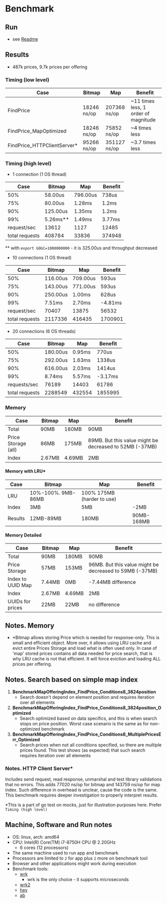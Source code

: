 # Benchmark

## Run
* see [Readme](../README.md)

## Results
* 487k prices, 9.7k prices per offering

### Timing (low level)
|Case|Bitmap|Map|Benefit|
|---|---|---|---|
|FindPrice|18246 ns/op|207368 ns/op|~11 times less, 1 order of magnitude|
|FindPrice_MapOptimized|18246 ns/op|75852 ns/op|~4 times less|
|FindPrice_HTTPClientServer*|95266 ns/op|351127 ns/op|~3.7 times less|

### Timing (high level)
* 1 connection (1 OS thread)

|Case|Bitmap|Map|Benefit|
|---|---|---|---|
|50%|58.00us|796.00us|738us|
|75%|80.00us|1.28ms|1.2ms|
|90%|125.00us|1.35ms|1.2ms|
|99%|5.26ms**|1.49ms|3.77ms|
|request/sec|13612|1127|12485|
|total requests|408784|33836|374948|

** with `export GOGC=1000000000` - it is 325.00us and throughput decreased

* 10 connections (1 OS thread)

|Case|Bitmap|Map|Benefit|
|---|---|---|---|
|50%|116.00us|709.00us|593us|
|75%|143.00us|771.00us|593us|
|90%|250.00us|1.00ms|628us|
|99%|7.51ms|2.70ms|-4.81ms|
|request/sec|70407|13875|56532|
|total requests|2117336|416435|1700901|

* 20 connections (6 OS threads)

|Case|Bitmap|Map|Benefit|
|---|---|---|---|
|50%|180.00us|0.95ms|770us|
|75%|292.00us|1.63ms|1338us|
|90%|616.00us|2.03ms|1414us|
|99%|8.74ms|5.57ms|-3.17ms|
|requests/sec|76189|14403|61786|
|total requests|2288549|432554|1855995|

### Memory
|Case|Bitmap|Map|Benefit|
|---|---|---|---|
|Total|90MB|180MB|90MB|
|Price Storage (all)|86MB|175MB|89MB. But this value might be decreased to 52MB (-37MB)|
|Index|2.67MB|4.69MB|2MB|

#### Memory with LRU*
|Case|Bitmap|Map|Benefit|
|---|---|---|---|
|LRU|10%-100%. 9MB-86MB| 100% 175MB (harder to use)|
|Index|3MB|5MB|-2MB|
|Results|12MB-89MB|180MB|90MB-168MB|

#### Memory Detailed
|Case|Bitmap|Map|Benefit|
|---|---|---|---|
|Total|90MB|180MB|90MB|
|Price Storage|57MB|153MB|96MB. But this value might be decreased to 59MB (-37MB)|
|Index to UUID Map|7.44MB|0MB|-7.44MB difference|
|Index|2.67MB|4.69MB|2MB|
|UUIDs for prices|22MB|22MB|no difference|

## Notes. Memory
* *Bitmap allows storing Price which is needed for response-only. This is small and efficient object.
More over, it allows using LRU cache and evict entire Prices Storage and load what is often used only.
In case of 'map' stored prices contains all data needed for price search, that is why LRU cache is not that efficient. 
It will force eviction and loading ALL prices per offering.

## Notes. Search based on simple map index
1. **BenchmarkMapOfferingIndex_FindPrice_Conditions8_3824position**
   * Search doesn't depend on element position and requires iteration over all elements
1. **BenchmarkMapOfferingIndex_FindPrice_Conditions8_3824position_Optimized**
   * Search optimized based on data specifics, and this is when search stops on price position.
      Worst case scenario is the same as for non-optimized benchmark
1. **BenchmarkMapOfferingIndex_FindPrice_Conditions8_MultiplePricesErr_Optimized**
   * Search prices when not all conditions specified, so there are multiple prices found.
     This test shows (as expected) that such search requires iteration over all elements

### Notes. HTTP Client Server*
Includes send request, read response, unmarshal and test library validations that no errors.
This adds 77020 ns/op for bitmap and 143759 ns/op for map index. Such difference in overhead is unclear, 
cause the code is the same. This benchmark requires deeper investigation to properly interpret results.

*This is a part of go test on mocks, just for illustration purposes here. Prefer `Timing (high level)`

## Machine, Software and Run notes
* OS: linux, arch: amd64
* CPU: Intel(R) Core(TM) i7-8750H CPU @ 2.20GHz
    * 6 cores (12 processors)
* The same machine used to run app and benchmark
* Processors are limited to `2` for app plus `2` more on benchmark tool
* Browser and other applications might work during execution  
* Benchmark tools: 
  * [wrk](https://github.com/wg/wrk/)
    * wrk is the only choice - it supports microseconds
  * [wrk2](https://github.com/giltene/wrk2)
  * [hey](https://github.com/rakyll/hey)
  * [ab](http://httpd.apache.org/docs/current/programs/ab.html)  
